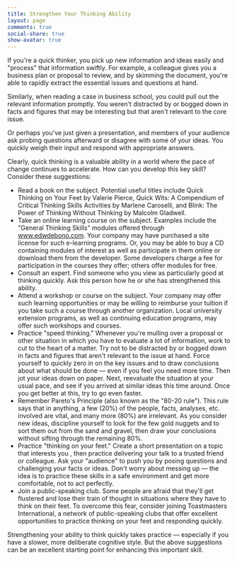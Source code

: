 ```yaml
---
title: Strengthen Your Thinking Ability
layout: page
comments: true
social-share: true
show-avatar: true
---
```


If you're a quick thinker, you pick up new information and ideas easily and "process" that information swiftly. For example, a colleague gives you a business plan or proposal to review, and by skimming the document, you're able to rapidly extract the essential issues and questions at hand.

Similarly, when reading a case in business school, you could pull out the relevant information promptly. You weren't distracted by or bogged down in facts and figures that may be interesting but that aren't relevant to the core issue.

Or perhaps you've just given a presentation, and members of your audience ask probing questions afterward or disagree with some of your ideas. You quickly weigh their input and respond with appropriate answers.

Clearly, quick thinking is a valuable ability in a world where the pace of change continues to accelerate. How can you develop this key skill? Consider these suggestions:

* Read a book on the subject. Potential useful titles include Quick Thinking on Your Feet by Valerie Pierce, Quick Wits: A Compendium of Critical Thinking Skills Activities by Marlene Caroselli, and Blink: The Power of Thinking Without Thinking by Malcolm Gladwell.
* Take an online learning course on the subject. Examples include the "General Thinking Skills" modules offered through www.edwdebono.com. Your company may have purchased a site license for such e-learning programs. Or, you may be able to buy a CD containing modules of interest as well as participate in them online or download them from the developer. Some developers charge a fee for participation in the courses they offer; others offer modules for free.
* Consult an expert. Find someone who you view as particularly good at thinking quickly. Ask this person how he or she has strengthened this ability.
* Attend a workshop or course on the subject. Your company may offer such learning opportunities or may be willing to reimburse your tuition if you take such a course through another organization. Local university extension programs, as well as continuing education programs, may offer such workshops and courses.
* Practice "speed thinking." Whenever you're mulling over a proposal or other situation in which you have to evaluate a lot of information, work to cut to the heart of a matter. Try not to be distracted by or bogged down in facts and figures that aren't relevant to the issue at hand. Force yourself to quickly zero in on the key issues and to draw conclusions about what should be done — even if you feel you need more time. Then jot your ideas down on paper. Next, reevaluate the situation at your usual pace, and see if you arrived at similar ideas this time around. Once you get better at this, try to go even faster.
* Remember Pareto's Principle (also known as the "80-20 rule"). This rule says that in anything, a few (20%) of the people, facts, analyses, etc. involved are vital, and many more (80%) are irrelevant. As you consider new ideas, discipline yourself to look for the few gold nuggets and to sort them out from the sand and gravel, then draw your conclusions without sifting through the remaining 80%.
* Practice "thinking on your feet." Create a short presentation on a topic that interests you , then practice delivering your talk to a trusted friend or colleague. Ask your "audience" to push you by posing questions and challenging your facts or ideas. Don't worry about messing up — the idea is to practice these skills in a safe environment and get more comfortable, not to act perfectly.
* Join a public-speaking club. Some people are afraid that they'll get flustered and lose their train of thought in situations where they have to think on their feet. To overcome this fear, consider joining Toastmasters International, a network of public-speaking clubs that offer excellent opportunities to practice thinking on your feet and responding quickly.

Strengthening your ability to think quickly takes practice — especially if you have a slower, more deliberate cognitive style. But the above suggestions can be an excellent starting point for enhancing this important skill.